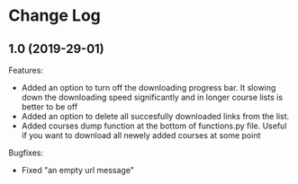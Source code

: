 # Change Log


## 1.0 (2019-29-01)

Features:
  - Added an option to turn off the downloading progress bar. 
  It slowing down the downloading speed significantly and in longer course lists is better to be off
  - Added an option to delete all succesfully downloaded links from the list.
  - Added courses dump function at the bottom of functions.py file.
  Useful if you want to download all newely added courses at some point

Bugfixes:
  - Fixed "an empty url message"


